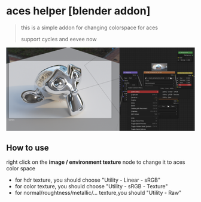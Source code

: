 # aces helper [blender addon]

> this is a simple addon for changing colorspace for aces
>
> support cycles and eevee now

![img](README.assets/img.png)

## How to use

right click on the **image / environment texture** node to change it to aces color space 

+ for hdr texture, you should choose "Utility - Linear - sRGB"
+ for color texture, you should choose "Utility - sRGB - Texture"
+ for normal/roughtness/metallic/... texture,you should "Utility - Raw"

